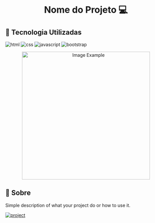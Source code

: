 [HTML__BADGE]: https://img.shields.io/badge/HTML-red?style=for-the-badge&logo=html
[JAVASCRIPT__BADGE]: https://img.shields.io/badge/Javascript-000?style=for-the-badge&logo=javascript
[CSS__BADGE]: https://img.shields.io/badge/Css-005CFE?style=for-the-badge&logo=css
[BOOTRSTRAP__BADGE]: https://img.shields.io/badge/Bootstrap-da70d6?style=for-the-badge&logo=bootstrap

[GATSBY__BADGE]: https://img.shields.io/badge/Gatsby-7026b9?style=for-the-badge&logo=gatsby
[PROJECT__BADGE]: https://img.shields.io/badge/📱Visit_this_project-000?style=for-the-badge&logo=project
[PROJECT__URL]: https://github.com/Fernanda-Kipper/Readme-Templates

<h1 align="center" style="font-weight: bold;">Nome do Projeto 💻</h1>

<h2 id="started">📌 Tecnologia Utilizadas </h2>

![html][HTML__BADGE]
![css][CSS__BADGE]
![javascript][JAVASCRIPT__BADGE]
![bootstrap][BOOTRSTRAP__BADGE]

<p align="center">
    <img src="../.github/example.png" alt="Image Example" width="400px">
</p>

<h2 id="started">📌 Sobre</h2>

Simple description of what your project do or how to use it.

[![project][PROJECT__BADGE]][PROJECT__URL] 


